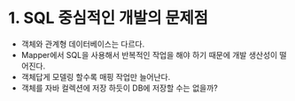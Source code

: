 # 1. SQL 중심적인 개발의 문제점

- 객체와 관계형 데이터베이스는 다르다.
- Mapper에서 SQL을 사용해서 반복적인 작업을 해야 하기 때문에 개발 생산성이 떨어진다.
- 객체답게 모델링 할수록 매핑 작업만 늘어난다.
- 객체를 자바 컬렉션에 저장 하듯이 DB에 저장할 수는 없을까?